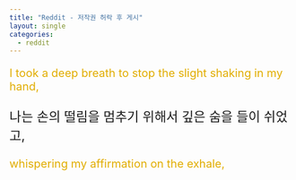 ```yaml
---
title: "Reddit - 저작권 허락 후 게시"
layout: single
categories:
  - reddit
---
```



<style>

.content p:nth-child(2n-1) {
  font-size: 20px;
  color: #E1AD01;
}

.content p:nth-child(2n) {
  font-size: 23px;

}

</style>

<div class="content">
  <p>I took a deep breath to stop the slight shaking in my hand,<br></p>
  <p>나는 손의 떨림을 멈추기 위해서 깊은 숨을 들이 쉬었고,<br></p>
  <p>whispering my affirmation on the exhale,<br></p>
  <p><br><br><br></p>


</div>
